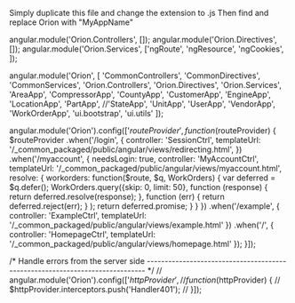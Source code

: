 Simply duplicate this file and change the extension to .js
Then find and replace Orion with "MyAppName"

angular.module('Orion.Controllers', []);
angular.module('Orion.Directives', []);
angular.module('Orion.Services', ['ngRoute', 'ngResource', 'ngCookies', ]);

angular.module('Orion', [
  'CommonControllers',
  'CommonDirectives',
  'CommonServices',
  'Orion.Controllers',
  'Orion.Directives',
  'Orion.Services',
  'AreaApp',
  'CompressorApp',
  'CountyApp',
  'CustomerApp',
  'EngineApp',
  'LocationApp',
  'PartApp',
  //'StateApp',
  'UnitApp',
  'UserApp',
  'VendorApp',
  'WorkOrderApp',
  'ui.bootstrap',
  'ui.utils'
  ]);

  angular.module('Orion').config(['$routeProvider',
  function ($routeProvider) {
    $routeProvider
    .when('/login', {
      controller: 'SessionCtrl',
      templateUrl: '/_common_packaged/public/angular/views/redirecting.html',
    })
    .when('/myaccount', {
      needsLogin: true,
      controller: 'MyAccountCtrl',
      templateUrl: '/_common_packaged/public/angular/views/myaccount.html',
      resolve: {
        workorders: function($route, $q, WorkOrders) {
          var deferred = $q.defer();
          WorkOrders.query({skip: 0, limit: 50},
            function (response) { return deferred.resolve(response); },
            function (err) { return deferred.reject(err); }
          );
          return deferred.promise;
        }
      }
    })
    .when('/example', {
      controller: 'ExampleCtrl',
      templateUrl: '/_common_packaged/public/angular/views/example.html'
    })
    .when('/', {
      controller: 'HomepageCtrl',
      templateUrl: '/_common_packaged/public/angular/views/homepage.html'
    });
  }]);


  /* Handle errors from the server side
  ----------------------------------------------------------------------------- */
  // angular.module('Orion').config(['$httpProvider',
  // function ($httpProvider) {
  //   $httpProvider.interceptors.push('Handler401');
  // }]);
